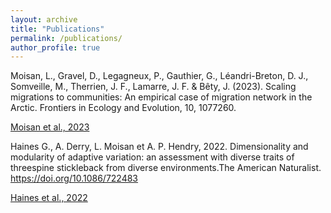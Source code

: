 ```yaml
---
layout: archive
title: "Publications"
permalink: /publications/
author_profile: true
---
```


Moisan, L., Gravel, D., Legagneux, P., Gauthier, G., Léandri-Breton, D. J., Somveille, M., Therrien, J. F., Lamarre, J. F. & Bêty, J. (2023). Scaling migrations to communities: An empirical case of migration network in the Arctic. Frontiers in Ecology and Evolution, 10, 1077260.

[Moisan et al., 2023](https://www.frontiersin.org/articles/10.3389/fevo.2022.1077260/full)

Haines G., A. Derry, L. Moisan et A. P. Hendry, 2022. Dimensionality and modularity of adaptive variation: an assessment with diverse traits of threespine stickleback from diverse environments.The American Naturalist. https://doi.org/10.1086/722483

[Haines et al., 2022](https://www.journals.uchicago.edu/doi/10.1086/722483)